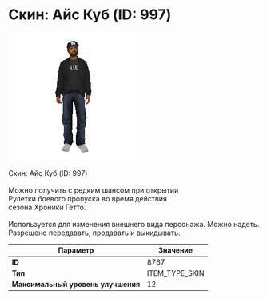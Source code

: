 # Скин: Айс Куб (ID: 997)

![Item Image](../img/8767.webp?raw=true)

Скин: Айс Куб (ID: 997)<br><br>Можно получить с редким шансом при открытии <br>Рулетки боевого пропуска во время действия<br>сезона Хроники Гетто.<br><br>Используется для изменения внешнего вида персонажа. Можно надеть.<br>Разрешено передавать, продавать и выкидывать.


| Параметр | Значение |
|----------|----------|
| **ID** | 8767 |
| **Тип** | ITEM_TYPE_SKIN |
| **Максимальный уровень улучшения** | 12 |

